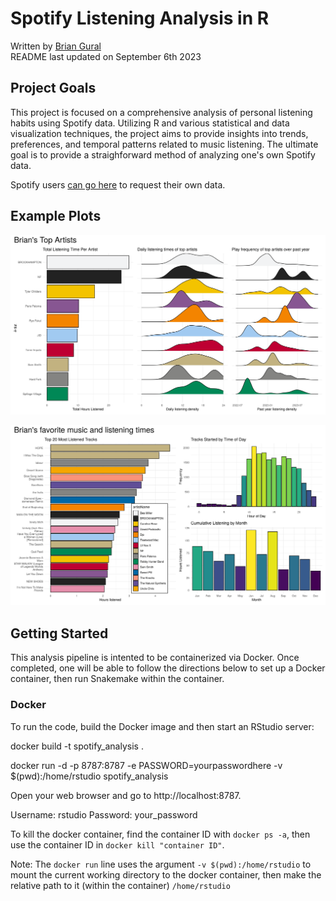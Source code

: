 # Spotify Listening Analysis in R

Written by [Brian Gural](https://www.linkedin.com/in/brian-gural-09bb60128/) \
README last updated on September 6th 2023

## Project Goals

This project is focused on a comprehensive analysis of personal listening habits using Spotify data. Utilizing R and various statistical and data visualization techniques, the project aims to provide insights into trends, preferences, and temporal patterns related to music listening. The ultimate goal is to provide a straighforward method of analyzing one's own Spotify data. 

Spotify users [can go here](https://www.spotify.com/us/account/privacy/) to request their own data. 


## Example Plots

![Plot 1](https://github.com/guralbrian/spotify_data/blob/main/results/readme/images/brian_tartists_09242023.png?raw=true)

![Plot 2](https://github.com/guralbrian/spotify_data/blob/main/results/readme/images/brian_summary_09242023.png?raw=true)


## Getting Started 

This analysis pipeline is intented to be containerized via Docker. Once completed, one will be able to follow the directions below to set up a Docker container, then run Snakemake within the container.

### Docker

To run the code, build the Docker image and then start an RStudio server:

docker build -t spotify_analysis . 

docker run -d -p 8787:8787 -e PASSWORD=yourpasswordhere -v $(pwd):/home/rstudio spotify_analysis

Open your web browser and go to http://localhost:8787.

Username: rstudio
Password: your_password


To kill the docker container, find the container ID with `docker ps -a`, then use the container ID in `docker kill "container ID"`.


Note: The `docker run` line uses the argument `-v $(pwd):/home/rstudio` to mount the current working directory to the docker container, then make the relative path to it (within the container) `/home/rstudio`